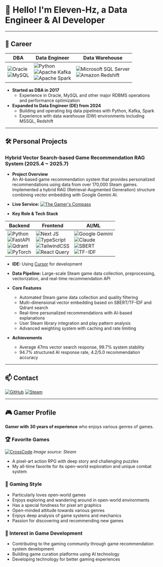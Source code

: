 # 👋 Hello! I'm Eleven-Hz, a Data Engineer & AI Developer

---

## 💼 Career

| DBA | Data Engineer | Data Warehouse |
|---|---|---|
| ![Oracle](https://img.shields.io/badge/Oracle-F80000?style=for-the-badge&logo=oracle&logoColor=white)<br>![MySQL](https://img.shields.io/badge/mysql-%2300f.svg?style=for-the-badge&logo=mysql&logoColor=white) | ![Python](https://img.shields.io/badge/Python-3776AB?style=for-the-badge&logo=python&logoColor=white)<br>![Apache Kafka](https://img.shields.io/badge/Apache%20Kafka-000?style=for-the-badge&logo=apachekafka)<br>![Apache Spark](https://img.shields.io/badge/Apache%20Spark-E25A1C?style=for-the-badge&logo=Apache%20Spark&logoColor=white) | ![Microsoft SQL Server](https://img.shields.io/badge/Microsoft%20SQL%20Server-CC2927?style=for-the-badge&logo=microsoft%20sql%20server&logoColor=white)<br>![Amazon Redshift](https://img.shields.io/badge/Amazon%20Redshift-008000?style=for-the-badge&logo=amazon%20redshift&logoColor=white) |

- **Started as DBA in 2017**
  - Experience in Oracle, MySQL and other major RDBMS operations and performance optimization
- **Expanded to Data Engineer (DE) from 2024**
  - Building and operating big data pipelines with Python, Kafka, Spark
  - Experience with data warehouse (DW) environments including MSSQL, Redshift

---

## 🛠️ Personal Projects

### Hybrid Vector Search-based Game Recommendation RAG System (2025.4 ~ 2025.7)

- **Project Overview**  
  An AI-based game recommendation system that provides personalized recommendations using data from over 170,000 Steam games.  
  Implemented a hybrid RAG (Retrieval-Augmented Generation) structure combining vector embedding with Google Gemini AI.

- **Live Service:** [![The Gamer's Compass](https://img.shields.io/badge/The%20Gamer's%20Compass-000000?style=for-the-badge&logo=compass&logoColor=white)](http://team8889.xyz/)

- **Key Role & Tech Stack**

| Backend | Frontend | AI/ML |
|---|---|---|
| ![Python](https://img.shields.io/badge/Python-3776AB?style=for-the-badge&logo=python&logoColor=white)<br>![FastAPI](https://img.shields.io/badge/fastapi-109989?style=for-the-badge&logo=FASTAPI&logoColor=white)<br>![Qdrant](https://img.shields.io/badge/Qdrant-000000?style=for-the-badge&logo=qdrant&logoColor=white)<br>![PyTorch](https://img.shields.io/badge/PyTorch-%23EE4C2C.svg?style=for-the-badge&logo=PyTorch&logoColor=white) | ![Next JS](https://img.shields.io/badge/Next-black?style=for-the-badge&logo=next.js&logoColor=white)<br>![TypeScript](https://img.shields.io/badge/typescript-%23007ACC.svg?style=for-the-badge&logo=typescript&logoColor=white)<br>![TailwindCSS](https://img.shields.io/badge/tailwindcss-%2338B2AC.svg?style=for-the-badge&logo=tailwind-css&logoColor=white)<br>![React Query](https://img.shields.io/badge/-React%20Query-FF4154?style=for-the-badge&logo=react%20query&logoColor=white) | ![Google Gemini](https://img.shields.io/badge/Google%20Gemini-4285F4?style=for-the-badge&logo=google&logoColor=white)<br>![Claude](https://img.shields.io/badge/Claude-FFD700?style=for-the-badge&logo=anthropic&logoColor=black)<br>![SBERT](https://img.shields.io/badge/SBERT-000000?style=for-the-badge&logo=sbert&logoColor=white)<br>![TF-IDF](https://img.shields.io/badge/TF--IDF-000000?style=for-the-badge&logo=tf-idf&logoColor=white) |

- **IDE:** Using [Cursor](https://www.cursor.so/) for development

- **Data Pipeline:** Large-scale Steam game data collection, preprocessing, vectorization, and real-time recommendation API

- **Core Features**
  - Automated Steam game data collection and quality filtering
  - Multi-dimensional vector embedding based on SBERT/TF-IDF and Qdrant search
  - Real-time personalized recommendations with AI-based explanations
  - User Steam library integration and play pattern analysis
  - Advanced weighting system with caching and rate limiting

- **Achievements**
  - Average 47ms vector search response, 99.7% system stability
  - 94.7% structured AI response rate, 4.2/5.0 recommendation accuracy

---

## 📫 Contact

[![GitHub](https://img.shields.io/badge/GitHub-181717?style=for-the-badge&logo=github&logoColor=white)](https://github.com/Eleven-Hz)
[![Steam](https://img.shields.io/badge/Steam-000000?style=for-the-badge&logo=steam&logoColor=white)](https://steamcommunity.com/id/11Hz/)

---

## 🎮 Gamer Profile

**Gamer with 30 years of experience** who enjoys various genres of games.

### 🏆 Favorite Games
[![CrossCode](https://shared.fastly.steamstatic.com/store_item_assets/steam/apps/368340/capsule_231x87.jpg)](https://store.steampowered.com/app/368340/CrossCode/)
*Image source: Steam*
- A pixel-art action RPG with deep story and challenging puzzles
- My all-time favorite for its open-world exploration and unique combat system

### 🎯 Gaming Style
- Particularly loves open-world games
- Enjoys exploring and wandering around in open-world environments
- Has a special fondness for pixel art graphics
- Open-minded attitude towards various genres
- Enjoys deep analysis of game systems and mechanics
- Passion for discovering and recommending new games

### 🚀 Interest in Game Development
- Contributing to the gaming community through game recommendation system development
- Building game curation platforms using AI technology
- Developing technology for better gaming experiences
